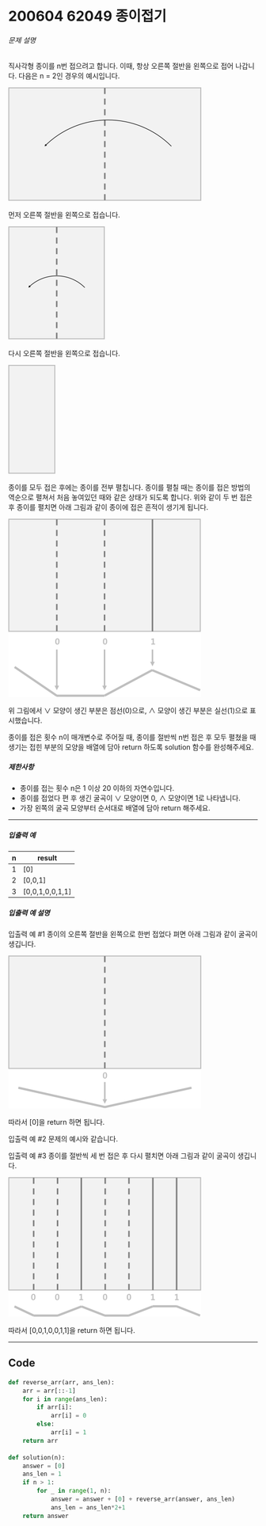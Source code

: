 # 200604 62049 종이접기

###### 문제 설명

직사각형 종이를 n번 접으려고 합니다. 이때, 항상 오른쪽 절반을 왼쪽으로 접어 나갑니다. 다음은 n = 2인 경우의 예시입니다.

![image](images/종이접기1_swcvrz.png)

먼저 오른쪽 절반을 왼쪽으로 접습니다.

![image](images/종이접기2_e49oe3.png)

다시 오른쪽 절반을 왼쪽으로 접습니다.

![image](images/종이접기3_nqdurc.png)

종이를 모두 접은 후에는 종이를 전부 펼칩니다. 종이를 펼칠 때는 종이를 접은 방법의 역순으로 펼쳐서 처음 놓여있던 때와 같은 상태가 되도록 합니다. 위와 같이 두 번 접은 후 종이를 펼치면 아래 그림과 같이 종이에 접은 흔적이 생기게 됩니다.

![image](images/종이접기4_qxfoxr.png)

위 그림에서 ∨ 모양이 생긴 부분은 점선(0)으로, ∧ 모양이 생긴 부분은 실선(1)으로 표시했습니다.

종이를 접은 횟수 n이 매개변수로 주어질 때, 종이를 절반씩 n번 접은 후 모두 펼쳤을 때 생기는 접힌 부분의 모양을 배열에 담아 return 하도록 solution 함수를 완성해주세요.

##### 제한사항

- 종이를 접는 횟수 n은 1 이상 20 이하의 자연수입니다.
- 종이를 접었다 편 후 생긴 굴곡이 ∨ 모양이면 0, ∧ 모양이면 1로 나타냅니다.
- 가장 왼쪽의 굴곡 모양부터 순서대로 배열에 담아 return 해주세요.

------

##### 입출력 예

| n    | result          |
| ---- | --------------- |
| 1    | [0]             |
| 2    | [0,0,1]         |
| 3    | [0,0,1,0,0,1,1] |

##### 입출력 예 설명

입출력 예 #1
종이의 오른쪽 절반을 왼쪽으로 한번 접었다 펴면 아래 그림과 같이 굴곡이 생깁니다.

![image](images/종이접기5_fpgzni.png)

따라서 [0]을 return 하면 됩니다.

입출력 예 #2
문제의 예시와 같습니다.

입출력 예 #3
종이를 절반씩 세 번 접은 후 다시 펼치면 아래 그림과 같이 굴곡이 생깁니다.

![image](images/종이접기6_sbn7li.png)

따라서 [0,0,1,0,0,1,1]을 return 하면 됩니다.

---

## Code

```python
def reverse_arr(arr, ans_len):
    arr = arr[::-1]
    for i in range(ans_len):
        if arr[i]:
            arr[i] = 0
        else:
            arr[i] = 1
    return arr

def solution(n):
    answer = [0]
    ans_len = 1
    if n > 1:
        for _ in range(1, n):
            answer = answer + [0] + reverse_arr(answer, ans_len)
            ans_len = ans_len*2+1
    return answer
```

